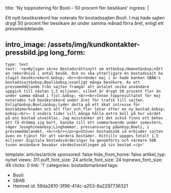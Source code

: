 title: 'Ny toppnotering för Booli – 50 procent fler besökare'
ingress: |
  <p>Ett nytt besöksrekord har noterats för bostadssajten Booli. I maj hade sajten drygt 50 procent fler besökare än under samma månad förra året, enligt ett pressmeddelande.
  </p>
  
intro_image: /assets/img/kundkontakter-pressbild.jpg
long_form:
  -
    type: text
    text: '<p>Nyligen skrev Bostadsrättsnytt om att&nbsp;Hemnet&nbsp;nått en rekordnivå i antal besök. Och nu ska ytterligare en bostadssajt ha slagit besöksrekord.&nbsp; <br><br>Under maj i år hade banken SBAB:s bostadssajt&nbsp;Booli&nbsp;ovanligt många besökare. Av ett pressmeddelande från sajten framgår att antalet unika användare uppgick till nästan 1,5 miljoner, vilket är drygt 50 procent fler än under samma månad i fjol.&nbsp; <br><br>Innan toppresultatet för maj noterades två besöksrekord under året för trafik till sajten. Enligt&nbsp;Booli&nbsp;tyder detta på ett ökat intresse för bostadsmarknaden och att fler och fler letar efter en ny bostad.&nbsp; &nbsp;<br>– I osäkra tider vill många hålla extra koll på hur värdet på ens bostad utvecklas. Jag misstänker att det också finns ett behov att få drömma sig bort, kanske till ett sommarboende under semestern, säger Josephine&nbsp;Linghammar, pressansvarig på&nbsp;Booli, i pressmeddelandet. <br><br></p><p>Utöver bostadssök så erbjuder sajten även en tjänst för att värdera bostäder. Hittills uppges totalt 1,5 miljoner digitala bostadsvärderingar ha genomförts och närmare 500 tusen användare bevakar värdeutvecklingen på sin bostad.</p>'
template: articles/article
sponsored: false
hide_from_home: false
artikel_typ: nyhet
views: 311
puff_font_size: 24
article_font_size: 24
topnews_font_size: 48
clicks: 0
link: '1'
categories: bostadsmarknad
tags:
  - Booli
  - SBAB
  - Hemnet
id: 59da2810-3f96-414c-a253-8a2297736321
